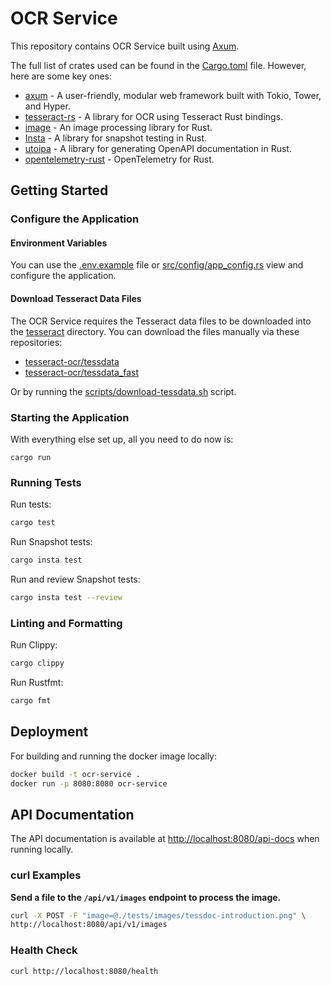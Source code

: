 # OCR Service

This repository contains OCR Service built using [Axum](https://github.com/tokio-rs/axum).

The full list of crates used can be found in the [Cargo.toml](./Cargo.toml) file. However, here are some key ones:

* [axum](https://github.com/tokio-rs/axum) - A user-friendly, modular web framework built with Tokio, Tower, and Hyper.
* [tesseract-rs](https://github.com/cafercangundogdu/tesseract-rs) - A library for OCR using Tesseract Rust bindings.
* [image](https://github.com/image-rs/image) - An image processing library for Rust.
* [Insta](https://insta.rs/) - A library for snapshot testing in Rust.
* [utoipa](https://github.com/juhaku/utoipa) - A library for generating OpenAPI documentation in Rust.
* [opentelemetry-rust](https://github.com/open-telemetry/opentelemetry-rust) - OpenTelemetry for Rust.

## Getting Started

### Configure the Application

#### Environment Variables

You can use the [.env.example](./.env.example) file or [src/config/app_config.rs](./src/config/app_config.rs) view and configure the application.

#### Download Tesseract Data Files

The OCR Service requires the Tesseract data files to be downloaded into the [tesseract](./tesseract) directory. You can download the files manually via these repositories:

* [tesseract-ocr/tessdata](https://github.com/tesseract-ocr/tessdata)
* [tesseract-ocr/tessdata_fast](https://github.com/tesseract-ocr/tessdata_fast)

Or by running the [scripts/download-tessdata.sh](./scripts/README.md) script.

### Starting the Application

With everything else set up, all you need to do now is:

```shell
cargo run
```

### Running Tests

Run tests:

```sh
cargo test
```

Run Snapshot tests:

```sh
cargo insta test
```

Run and review Snapshot tests:

```sh
cargo insta test --review
```

### Linting and Formatting

Run Clippy:

```sh
cargo clippy
```

Run Rustfmt:

```sh
cargo fmt
```

## Deployment

For building and running the docker image locally:

```sh
docker build -t ocr-service .
docker run -p 8080:8080 ocr-service
```

## API Documentation

The API documentation is available at [http://localhost:8080/api-docs](http://localhost:8080/api-docs) when running locally.

### curl Examples

**Send a file to the `/api/v1/images` endpoint to process the image.**

```bash
curl -X POST -F "image=@./tests/images/tessdoc-introduction.png" \
http://localhost:8080/api/v1/images
```

### Health Check

```bash
curl http://localhost:8080/health
```
